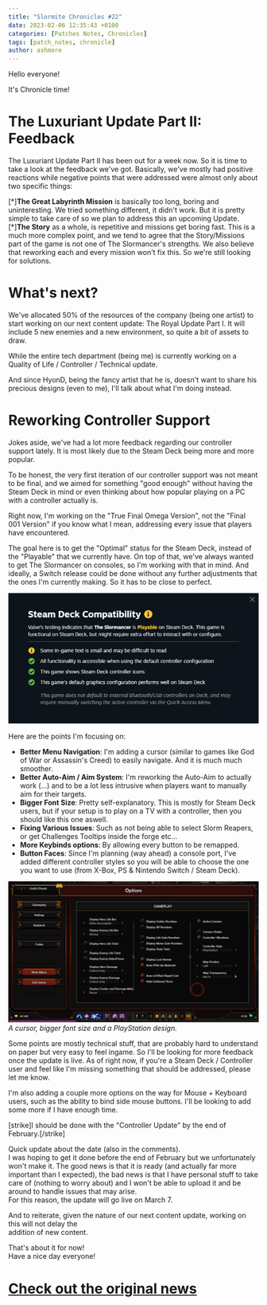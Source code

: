 ```yaml
---
title: "Slormite Chronicles #22"
date: 2023-02-06 12:35:43 +0100
categories: [Patches Notes, Chronicles]
tags: [patch_notes, chronicle]
author: ashmore
---
```

Hello everyone!  
  
It's Chronicle time!  
  
The Luxuriant Update Part II: Feedback
======================================

  
The Luxuriant Update Part II has been out for a week now. So it is time to take a look at the feedback we've got. Basically, we've mostly had positive reactions while negative points that were addressed were almost only about two specific things:   
  
[\*]**The Great Labyrinth Mission** is basically too long, boring and uninteresting. We tried something different, it didn't work. But it is pretty simple to take care of so we plan to address this an upcoming Update.  
[\*]**The Story** as a whole, is repetitive and missions get boring fast. This is a much more complex point, and we tend to agree that the Story/Missions part of the game is not one of The Slormancer's strengths. We also believe that reworking each and every mission won't fix this. So we're still looking for solutions.  

  
  
What's next?
============

  
We've allocated 50% of the resources of the company (being one artist) to start working on our next content update: The Royal Update Part I. It will include 5 new enemies and a new environment, so quite a bit of assets to draw.  
  
While the entire tech department (being me) is currently working on a Quality of Life / Controller / Technical update.  
  
And since HyonD, being the fancy artist that he is, doesn't want to share his precious designs (even to me), I'll talk about what I'm doing instead.  
  
Reworking Controller Support
============================

  
Jokes aside, we've had a lot more feedback regarding our controller support lately. It is most likely due to the Steam Deck being more and more popular.   
  
To be honest, the very first iteration of our controller support was not meant to be final, and we aimed for something "good enough" without having the Steam Deck in mind or even thinking about how popular playing on a PC with a controller actually is.  
  
Right now, I'm working on the "True Final Omega Version", not the "Final 001 Version" if you know what I mean, addressing every issue that players have encountered.  
  
The goal here is to get the "Optimal" status for the Steam Deck, instead of the "Playable" that we currently have. On top of that, we've always wanted to get The Slormancer on consoles, so I'm working with that in mind. And ideally, a Switch release could be done without any further adjustments that the ones I'm currently making. So it has to be close to perfect.  
  
![](/assets/patch_notes/405d84530982bc2a15d4edb3a0824b7468804c01)  
  
Here are the points I'm focusing on:  
* **Better Menu Navigation**: I'm adding a cursor (similar to games like God of War or Assassin's Creed) to easily navigate. And it is much much smoother.
* **Better Auto-Aim / Aim System**: I'm reworking the Auto-Aim to actually work (…) and to be a lot less intrusive when players want to manually aim for their targets.
* **Bigger Font Size**: Pretty self-explanatory. This is mostly for Steam Deck users, but if your setup is to play on a TV with a controller, then you should like this one aswell.
* **Fixing Various Issues**: Such as not being able to select Slorm Reapers, or get Challenges Tooltips inside the forge etc…
* **More Keybinds options**: By allowing every button to be remapped.
* **Button Faces**: Since I'm planning (way ahead) a console port, I've added different controller styles so you will be able to choose the one you want to use (from X-Box, PS & Nintendo Switch / Steam Deck).

  
![](/assets/patch_notes/0432f243a3beee90776c911bcb4094181555032c)  
*A cursor, bigger font size and a PlayStation design.*  
  
Some points are mostly technical stuff, that are probably hard to understand on paper but very easy to feel ingame. So I'll be looking for more feedback once the update is live. As of right now, if you're a Steam Deck / Controller user and feel like I'm missing something that should be addressed, please let me know.  
  
I'm also adding a couple more options on the way for Mouse + Keyboard users, such as the ability to bind side mouse buttons. I'll be looking to add some more if I have enough time.  
  
  
[strike]I should be done with the "Controller Update" by the end of February.[/strike]  
  
Quick update about the date (also in the comments).  
I was hoping to get it done before the end of February but we unfortunately won't make it. The good news is that it is ready (and actually far more important than I expected), the bad news is that I have personal stuff to take care of (nothing to worry about) and I won't be able to upload it and be around to handle issues that may arise.   
For this reason, the update will go live on March 7.   
  
  
And to reiterate, given the nature of our next content update, working on this will not delay the   
addition of new content.  
  
  
That's about it for now!  
Have a nice day everyone!

# <a href="https://steamstore-a.akamaihd.net/news/externalpost/steam_community_announcements/5035622743894287731" target="_blank">Check out the original news</a>